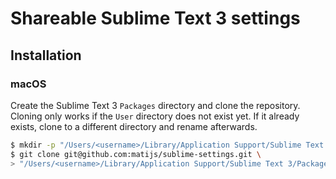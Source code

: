 # Shareable Sublime Text 3 settings

## Installation

### macOS

Create the Sublime Text 3 `Packages` directory and clone the repository. Cloning
only works if the `User` directory does not exist yet. If it already exists,
clone to a different directory and rename afterwards.

```bash
$ mkdir -p "/Users/<username>/Library/Application Support/Sublime Text 3/Packages"
$ git clone git@github.com:matijs/sublime-settings.git \
> "/Users/<username>/Library/Application Support/Sublime Text 3/Packages/User"
```
